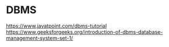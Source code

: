 # DBMS
https://www.javatpoint.com/dbms-tutorial
<BR>
https://www.geeksforgeeks.org/introduction-of-dbms-database-management-system-set-1/
